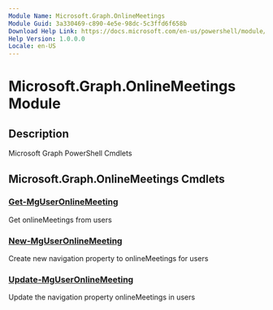 ```yaml
---
Module Name: Microsoft.Graph.OnlineMeetings
Module Guid: 3a330469-c890-4e5e-98dc-5c3ffd6f658b
Download Help Link: https://docs.microsoft.com/en-us/powershell/module/microsoft.graph.onlinemeetings
Help Version: 1.0.0.0
Locale: en-US
---
```


# Microsoft.Graph.OnlineMeetings Module
## Description
Microsoft Graph PowerShell Cmdlets

## Microsoft.Graph.OnlineMeetings Cmdlets
### [Get-MgUserOnlineMeeting](Get-MgUserOnlineMeeting.md)
Get onlineMeetings from users

### [New-MgUserOnlineMeeting](New-MgUserOnlineMeeting.md)
Create new navigation property to onlineMeetings for users

### [Update-MgUserOnlineMeeting](Update-MgUserOnlineMeeting.md)
Update the navigation property onlineMeetings in users

